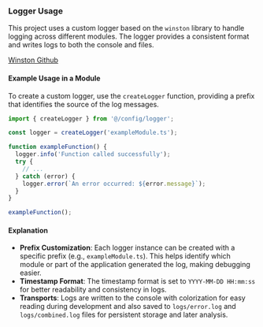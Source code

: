 ### Logger Usage

This project uses a custom logger based on the `winston` library to handle logging across different modules. The logger provides a consistent format and writes logs to both the console and files.

[Winston Github](https://github.com/winstonjs/winston#readme)


#### Example Usage in a Module

To create a custom logger, use the `createLogger` function, providing a prefix that identifies the source of the log messages.

```ts
import { createLogger } from '@/config/logger';

const logger = createLogger('exampleModule.ts');

function exampleFunction() {
  logger.info('Function called successfully');
  try {
    // ... 
  } catch (error) {
    logger.error(`An error occurred: ${error.message}`);
  }
}

exampleFunction();
```

#### Explanation

- **Prefix Customization**: Each logger instance can be created with a specific prefix (e.g., `exampleModule.ts`). This helps identify which module or part of the application generated the log, making debugging easier.
- **Timestamp Format**: The timestamp format is set to `YYYY-MM-DD HH:mm:ss` for better readability and consistency in logs.
- **Transports**: Logs are written to the console with colorization for easy reading during development and also saved to `logs/error.log` and `logs/combined.log` files for persistent storage and later analysis.